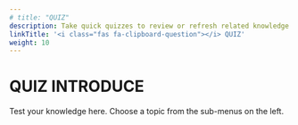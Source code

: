 ```yaml
---
# title: "QUIZ"
description: Take quick quizzes to review or refresh related knowledge.
linkTitle: '<i class="fas fa-clipboard-question"></i> QUIZ'
weight: 10
---
```

# QUIZ INTRODUCE
Test your knowledge here. Choose a topic from the sub-menus on the left.
